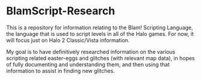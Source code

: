 # BlamScript-Research

This is a repository for information relating to the Blam! Scripting Language, the language that is used to script levels in all of the Halo games. For now, it will focus just on Halo 2 Classic/Vista information. 

My goal is to have definitively researched information on the various scripting related easter-eggs and glitches (with relevant map data), in hopes of fully documenting and understanding them, and then using that information to assist in finding new glitches.
